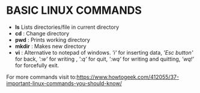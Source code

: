 # BASIC LINUX COMMANDS
- **ls**     Lists directories/file in current directory
- **cd**    : Change directory
- **pwd**   : Prints working directory
- **mkdir** : Makes new directory
- **vi**    : Alternative to notepad of windows. _'i'_ for inserting data, _'Esc button'_ for back, _':w'_ for writing , _':q'_ for quit, _':wq'_ for writing and quitting, _'wq!'_ for forcefully exit.

For more commands visit to:<https://www.howtogeek.com/412055/37-important-linux-commands-you-should-know/>
